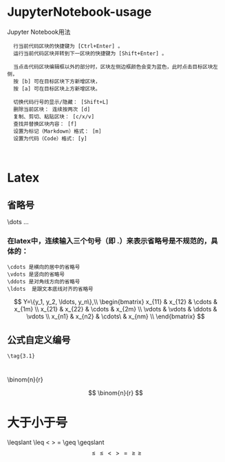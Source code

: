 # JupyterNotebook-usage
Jupyter Notebook用法

```
  行当前代码区块的快捷键为 [Ctrl+Enter] 。
  运行当前代码区块并转到下一区块的快捷键为 [Shift+Enter] 。

  当点击代码区块编辑框以外的部分时，区块左侧边框颜色会变为蓝色，此时点击目标区块左侧，
  按 [b] 可在目标区块下方新增区块，
  按 [a] 可在目标区块上方新增区块。
  
  切换代码行号的显示/隐藏： [Shift+L]
  删除当前区块： 连续按两次 [d]
  复制、剪切、粘贴区块： [c/x/v]
  查找并替换区块内容： [f]
  设置为标记（Markdown）格式： [m]
  设置为代码（Code）格式: [y]
  
  
```

# Latex

## 省略号
  \dots
  $\dots$

### 在latex中，连续输入三个句号（即 .）来表示省略号是不规范的，具体的：

    \cdots 是横向的居中的省略号
    \vdots 是竖向的省略号
    \ddots 是对角线方向的省略号
    \ldots  是跟文本底线对齐的省略号
   
$$
    Y=\{y_1, y_2, \ldots, y_n\},\\
    \begin{bmatrix}
    	x_{11} & x_{12}  & \cdots   & x_{1m}   \\
    	x_{21} & x_{22}  & \cdots   & x_{2m}  \\
    	\vdots & \vdots  & \ddots   & \vdots  \\
    	x_{n1} & x_{n2}  & \cdots\  & x_{nm}  \\
    \end{bmatrix}
$$
    

## 公式自定义编号 
    \tag{3.1}
    
# 
\binom{n}{r}

$$ 
\binom{n}{r} 
$$

# 大于小于号
 \leqslant \leq < > = \geq \geqslant   
$$
 \leqslant \leq < > = \geq \geqslant 
$$

